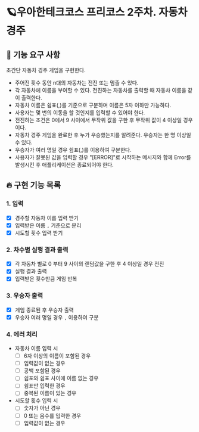 # 🪐우아한테크코스 프리코스 2주차. 자동차 경주

## 📌 기능 요구 사항

초간단 자동차 경주 게임을 구현한다.

- 주어진 횟수 동안 n대의 자동차는 전진 또는 멈출 수 있다.
- 각 자동차에 이름을 부여할 수 있다. 전진하는 자동차를 출력할 때 자동차 이름을 같이 출력한다.
- 자동차 이름은 쉼표(,)를 기준으로 구분하며 이름은 5자 이하만 가능하다.
- 사용자는 몇 번의 이동을 할 것인지를 입력할 수 있어야 한다.
- 전진하는 조건은 0에서 9 사이에서 무작위 값을 구한 후 무작위 값이 4 이상일 경우이다.
- 자동차 경주 게임을 완료한 후 누가 우승했는지를 알려준다. 우승자는 한 명 이상일 수 있다.
- 우승자가 여러 명일 경우 쉼표(,)를 이용하여 구분한다.
- 사용자가 잘못된 값을 입력할 경우 "[ERROR]"로 시작하는 메시지와 함께 Error를 발생시킨 후 애플리케이션은 종료되어야 한다.

## 🔥 구현 기능 목록

### 1. 입력

- [x] 경주할 자동차 이름 입력 받기
- [x] 입력받은 이름 `,` 기준으로 분리
- [x] 시도할 횟수 입력 받기

### 2. 차수별 실행 결과 출력

- [x] 각 자동차 별로 0 부터 9 사이의 랜덤값을 구한 후 4 이상일 경우 전진
- [x] 실행 결과 출력
- [x] 입력받은 횟수만큼 게임 반복

### 3. 우승자 출력

- [x] 게임 종료된 후 우승자 출력
- [x] 우승자 여러 명일 경우 `,` 이용하여 구분

### 4. 에러 처리

- 자동차 이름 입력 시
  - [ ] 6자 이상의 이름이 포함된 경우
  - [ ] 입력값이 없는 경우
  - [ ] 공백 포함된 경우
  - [ ] 쉼포와 쉼표 사이에 이름 없는 경우
  - [ ] 쉼표만 입력한 경우
  - [ ] 중복된 이름이 있는 경우
- 시도할 횟수 입력 시
  - [ ] 숫자가 아닌 경우
  - [ ] 0 또는 음수를 입력한 경우
  - [ ] 입력값이 없는 경우
